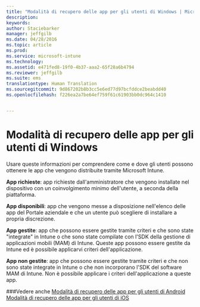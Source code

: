 ```yaml
---
title: "Modalità di recupero delle app per gli utenti di Windows | Microsoft Intune"
description: 
keywords: 
author: Staciebarker
manager: jeffgilb
ms.date: 04/28/2016
ms.topic: article
ms.prod: 
ms.service: microsoft-intune
ms.technology: 
ms.assetid: e471fed8-19f0-4b37-aaa2-65f28a6b4794
ms.reviewer: jeffgilb
ms.suite: ems
translationtype: Human Translation
ms.sourcegitcommit: 9d867202b8b3cc5e6ed77d97bcfddce2beabdd40
ms.openlocfilehash: f226ea2a7be64ef759f61c61903bb0dc964c1410


---
```



# Modalità di recupero delle app per gli utenti di Windows

Usare queste informazioni per comprendere come e dove gli utenti possono ottenere le app che vengono distribuite tramite Microsoft Intune. 

**App richieste**: app richieste dall'amministratore che vengono installate nel dispositivo con un coinvolgimento minimo dell'utente, a seconda della piattaforma.

**App disponibili**: app che vengono messe a disposizione nell'elenco delle app del Portale aziendale e che un utente può scegliere di installare a propria discrezione.

**App gestite**: app che possono essere gestite tramite criteri e che sono state "integrate" in Intune o che sono state compilate con l'SDK della gestione di applicazioni mobili (MAM) di Intune. Queste app possono essere gestite da Intune ed è possibile applicarvi criteri dell'applicazione.

**App non gestite**: app che possono essere gestite tramite criteri e che non sono state integrate in Intune o che non incorporano l'SDK del software MAM di Intune. Non è possibile applicare i criteri dell'applicazione a queste app.

###Vedere anche
[Modalità di recupero delle app per gli utenti di Android](how-your-android-users-get-their-apps.md)</br>
[Modalità di recupero delle app per gli utenti di iOS](how-your-ios-users-get-their-apps.md)



<!--HONumber=Jun16_HO4-->


